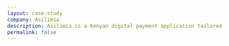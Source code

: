 ```yaml
---
layout: case-study
company: Asilimia
description: Asilimia is a Kenyan digital payment application tailored for micro and small businesses in Sub-Saharan Africa. Mainmatter facilitated two remote product design sprints to ideate, prototype, validate and test product-market fit of its new bookkeeping features.
permalink: false
---
```

